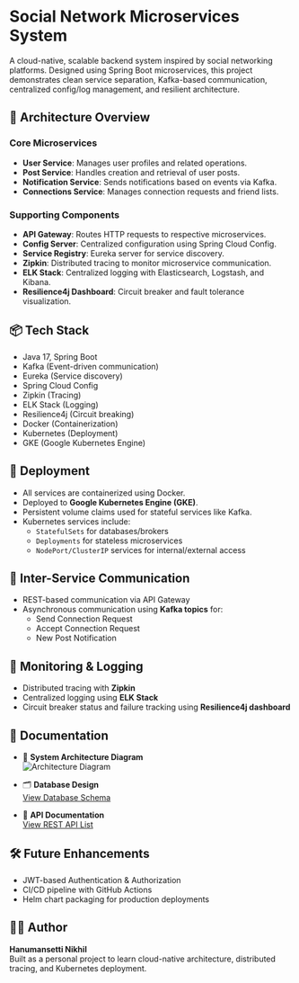# Social Network Microservices System

A cloud-native, scalable backend system inspired by social networking platforms. Designed using Spring Boot microservices, this project demonstrates clean service separation, Kafka-based communication, centralized config/log management, and resilient architecture.

## 🧱 Architecture Overview

### Core Microservices
- **User Service**: Manages user profiles and related operations.
- **Post Service**: Handles creation and retrieval of user posts.
- **Notification Service**: Sends notifications based on events via Kafka.
- **Connections Service**: Manages connection requests and friend lists.

### Supporting Components
- **API Gateway**: Routes HTTP requests to respective microservices.
- **Config Server**: Centralized configuration using Spring Cloud Config.
- **Service Registry**: Eureka server for service discovery.
- **Zipkin**: Distributed tracing to monitor microservice communication.
- **ELK Stack**: Centralized logging with Elasticsearch, Logstash, and Kibana.
- **Resilience4j Dashboard**: Circuit breaker and fault tolerance visualization.

## 📦 Tech Stack

- Java 17, Spring Boot
- Kafka (Event-driven communication)
- Eureka (Service discovery)
- Spring Cloud Config
- Zipkin (Tracing)
- ELK Stack (Logging)
- Resilience4j (Circuit breaking)
- Docker (Containerization)
- Kubernetes (Deployment)
- GKE (Google Kubernetes Engine)

## 🚀 Deployment

- All services are containerized using Docker.
- Deployed to **Google Kubernetes Engine (GKE)**.
- Persistent volume claims used for stateful services like Kafka.
- Kubernetes services include:
  - `StatefulSets` for databases/brokers
  - `Deployments` for stateless microservices
  - `NodePort/ClusterIP` services for internal/external access

## 🔄 Inter-Service Communication

- REST-based communication via API Gateway
- Asynchronous communication using **Kafka topics** for:
  - Send Connection Request
  - Accept Connection Request
  - New Post Notification

## 🧪 Monitoring & Logging

- Distributed tracing with **Zipkin**
- Centralized logging using **ELK Stack**
- Circuit breaker status and failure tracking using **Resilience4j dashboard**

## 🧾 Documentation

- 📌 **System Architecture Diagram**  
  ![Architecture Diagram](https://drive.google.com/uc?export=view&id=1klXDFUatR0ih8YKrs0E-l2uSfsFvdDFt)

- 🗂️ **Database Design**  
  [View Database Schema](https://drive.google.com/file/d/1TYp95nD-pz3kpDfYYNVnuxFuq8RJ8WSV/view?usp=sharing)

- 📮 **API Documentation**  
  [View REST API List](https://drive.google.com/file/d/1u1xjOAK_r_-gg40eh5_wqvykSKBhfkW5/view?usp=sharing)

## 🛠️ Future Enhancements

- JWT-based Authentication & Authorization  
- CI/CD pipeline with GitHub Actions  
- Helm chart packaging for production deployments  

## 👨‍💻 Author

**Hanumansetti Nikhil**  
Built as a personal project to learn cloud-native architecture, distributed tracing, and Kubernetes deployment.

